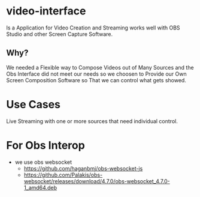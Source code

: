 # video-interface
Is a Application for Video Creation and Streaming works well with OBS Studio and other Screen Capture Software.


## Why?
We needed a Flexible way to Compose Videos out of Many Sources and the Obs Interface did not meet our needs so we choosen to Provide our Own Screen Composition Software so That we can control what gets showed.



# Use Cases
Live Streaming with one or more sources that need individual control.


# For Obs Interop
- we use obs websocket
  - https://github.com/haganbmj/obs-websocket-js
  - https://github.com/Palakis/obs-websocket/releases/download/4.7.0/obs-websocket_4.7.0-1_amd64.deb

